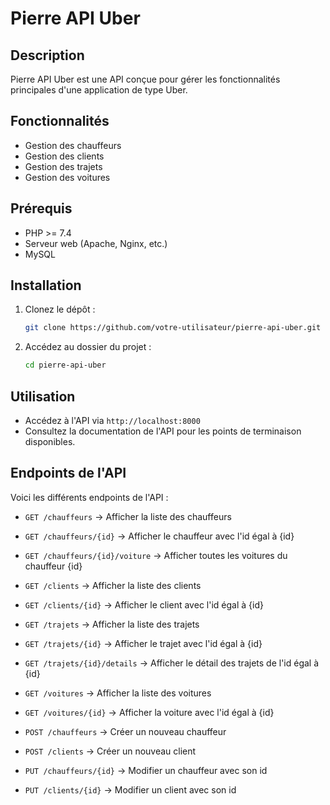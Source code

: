 # Pierre API Uber

## Description
Pierre API Uber est une API conçue pour gérer les fonctionnalités principales d'une application de type Uber.

## Fonctionnalités
- Gestion des chauffeurs
- Gestion des clients
- Gestion des trajets
- Gestion des voitures

## Prérequis
- PHP >= 7.4
- Serveur web (Apache, Nginx, etc.)
- MySQL

## Installation
1. Clonez le dépôt :
    ```bash
    git clone https://github.com/votre-utilisateur/pierre-api-uber.git
    ```
2. Accédez au dossier du projet :
    ```bash
    cd pierre-api-uber
    ```

## Utilisation
- Accédez à l'API via `http://localhost:8000`
- Consultez la documentation de l'API pour les points de terminaison disponibles.

## Endpoints de l'API

Voici les différents endpoints de l'API : 
- `GET /chauffeurs` → Afficher la liste des chauffeurs
- `GET /chauffeurs/{id}` → Afficher le chauffeur avec l'id égal à {id}
- `GET /chauffeurs/{id}/voiture` → Afficher toutes les voitures du chauffeur {id}
- `GET /clients` → Afficher la liste des clients
- `GET /clients/{id}` → Afficher le client avec l'id égal à {id}
- `GET /trajets` → Afficher la liste des trajets
- `GET /trajets/{id}` → Afficher le trajet avec l'id égal à {id}
- `GET /trajets/{id}/details` → Afficher le détail des trajets de l'id égal à {id}
- `GET /voitures` → Afficher la liste des voitures
- `GET /voitures/{id}` → Afficher la voiture avec l'id égal à {id}

- `POST /chauffeurs` → Créer un nouveau chauffeur
- `POST /clients` → Créer un nouveau client

- `PUT /chauffeurs/{id}` → Modifier un chauffeur avec son id
- `PUT /clients/{id}` → Modifier un client avec son id

